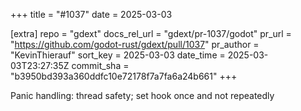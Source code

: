 +++
title = "#1037"
date = 2025-03-03

[extra]
repo = "gdext"
docs_rel_url = "gdext/pr-1037/godot"
pr_url = "https://github.com/godot-rust/gdext/pull/1037"
pr_author = "KevinThierauf"
sort_key = 2025-03-03
date_time = 2025-03-03T23:27:35Z
commit_sha = "b3950bd393a360ddfc10e72178f7a7fa6a24b661"
+++

Panic handling: thread safety; set hook once and not repeatedly
